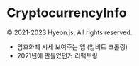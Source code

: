 # CryptocurrencyInfo
© 2021-2023 Hyeon.js, All rights reserved.
- 암호화폐 시세 보여주는 앱 (업비트 크롤링)
- 2021년에 만들었던거 리팩토링
